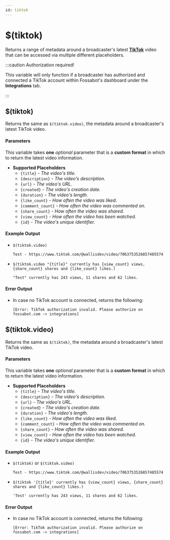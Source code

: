 ```yaml
---
id: tiktok
---
```


# $(tiktok)

Returns a range of metadata around a broadcaster's latest [**TikTok**](https://www.tiktok.com/en/) video that can be accessed via multiple different placeholders.

:::caution Authorization required!

This variable will only function if a broadcaster has authorized and connected a TikTok account within Fossabot's dashboard under the **Integrations** tab.

:::

## $(tiktok)

Returns the same as `$(tiktok.video)`, the metadata around a broadcaster's latest TikTok video.

#### Parameters

This variable takes **one** *optional* parameter that is a **custom format** in which to return the latest video information.

* **Supported Placeholders**
  * `{title}` - *The video's title.*
  * `{description}` - *The video's description.*
  * `{url}` - *The video's URL.*
  * `{created}` - *The video's creation date.*
  * `{duration}` - *The video's length.*
  * `{like_count}` - *How often the video was liked.*
  * `{comment_count}` - *How often the video was commented on.*
  * `{share_count}` - *How often the video was shared.*
  * `{view_count}` - *How often the video has been watched.*
  * `{id}` - *The video's unique identifier.*

#### Example Output

* `$(tiktok.video)`

    ```
    Test - https://www.tiktok.com/@wallisdev/video/7063753526857485574
    ```

* `$(tiktok.video "{title}" currently has {view_count} views, {share_count} shares and {like_count} likes.)`

    ```
    "Test" currently has 243 views, 11 shares and 62 likes.
    ```

#### Error Output

* In case no TikTok account is connected, returns the following:

    ```
    [Error: TikTok authorization invalid. Please authorize on fossabot.com -> integrations] 
    ```

## $(tiktok.video)

Returns the same as `$(tiktok)`, the metadata around a broadcaster's latest TikTok video.

#### Parameters

This variable takes **one** *optional* parameter that is a **custom format** in which to return the latest video information.

* **Supported Placeholders**
  * `{title}` - *The video's title.*
  * `{description}` - *The video's description.*
  * `{url}` - *The video's URL.*
  * `{created}` - *The video's creation date.*
  * `{duration}` - *The video's length.*
  * `{like_count}` - *How often the video was liked.*
  * `{comment_count}` - *How often the video was commented on.*
  * `{share_count}` - *How often the video was shared.*
  * `{view_count}` - *How often the video has been watched.*
  * `{id}` - *The video's unique identifier.*

#### Example Output

* `$(tiktok)` or `$(tiktok.video)`

    ```
    Test - https://www.tiktok.com/@wallisdev/video/7063753526857485574
    ```

* `$(tiktok '{title}' currently has {view_count} views, {share_count} shares and {like_count} likes.)`

    ```
    'Test' currently has 243 views, 11 shares and 62 likes.
    ```

#### Error Output

* In case no TikTok account is connected, returns the following:

    ```
    [Error: TikTok authorization invalid. Please authorize on fossabot.com -> integrations] 
    ```
